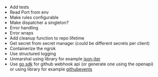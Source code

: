 - Add tests
- Read Port from env
- Make rules configurable
- Make dispatcher a singleton?
- Error handling
- Error wraps
- Add cleanup function to repo lifetime
- Get secret from secret manager (could be different secrets per client)
- Containerize the ngrok
- Use structured logging
- Unmarshal using library for example [json-iter](github.com/json-iterator/go)
- Use [go sdk](https://github.com/octokit/go-sdk/) for github webhook api
(or generate one using the openapi) or using library for example [githubevents](https://github.com/cbrgm/githubevents)
